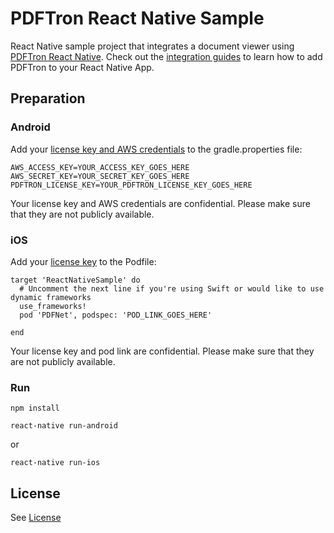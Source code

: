 # PDFTron React Native Sample
React Native sample project that integrates a document viewer using [PDFTron React Native](https://github.com/PDFTron/pdftron-react-native). Check out the [integration guides](https://www.pdftron.com/documentation/android/guides/react-native) to learn how to add PDFTron to your React Native App.

## Preparation

### Android
Add your [license key and AWS credentials](https://www.pdftron.com/documentation/android/guides/getting-started/integrate-gradle) to the gradle.properties file:
```
AWS_ACCESS_KEY=YOUR_ACCESS_KEY_GOES_HERE
AWS_SECRET_KEY=YOUR_SECRET_KEY_GOES_HERE
PDFTRON_LICENSE_KEY=YOUR_PDFTRON_LICENSE_KEY_GOES_HERE
```
Your license key and AWS credentials are confidential. Please make sure that they are not publicly available.

### iOS
Add your [license key](https://www.pdftron.com/documentation/ios/guides/getting-started/integrate-cocoapods) to the Podfile:
```
target 'ReactNativeSample' do
  # Uncomment the next line if you're using Swift or would like to use dynamic frameworks
  use_frameworks!
  pod 'PDFNet', podspec: 'POD_LINK_GOES_HERE'

end
```
Your license key and pod link are confidential. Please make sure that they are not publicly available.

### Run
```
npm install
```

```
react-native run-android
```

or

```
react-native run-ios
```


## License
See [License](./LICENSE)

